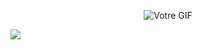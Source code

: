 <p align="center">
  <img src="https://github.com/CB-Info/CB-Info/blob/main/me.gif" alt="Votre GIF" />
</p>

![](https://github.githubassets.com/images/modules/profile/achievements/yolo-default.png)
<!--

**CB-Info/CB-Info** is a ✨ _special_ ✨ repository because its `README.md` (this file) appears on your GitHub profile.

Here are some ideas to get you started:

- Hi there 👋
- 🔭 I’m currently working on ...
- 🌱 I’m currently learning ...
- 👯 I’m looking to collaborate on ...
- 🤔 I’m looking for help with ...
- 💬 Ask me about ...
- 📫 How to reach me: ...
- 😄 Pronouns: ...
- ⚡ Fun fact: ...
-->
